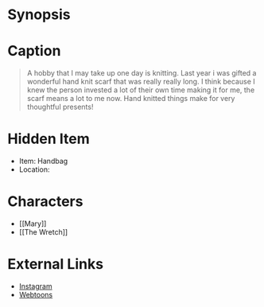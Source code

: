 # Synopsis


# Caption
> A hobby that I may take up one day is knitting. Last year i was gifted a wonderful hand knit scarf that was really really long. I think because I knew the person invested a lot of their own time making it for me, the scarf means a lot to me now. Hand knitted things make for very thoughtful presents!

# Hidden Item
* Item: Handbag
* Location: <spoiler></spoiler>

# Characters
* [[Mary]]
* [[The Wretch]]

# External Links
* [Instagram](https://www.instagram.com/p/CNS9U6RjNfz/?igshid=YmMyMTA2M2Y=)
* [Webtoons](https://www.webtoons.com/en/challenge/twistwood-tales/77-the-monster/viewer?title_no=344740&episode_no=83)